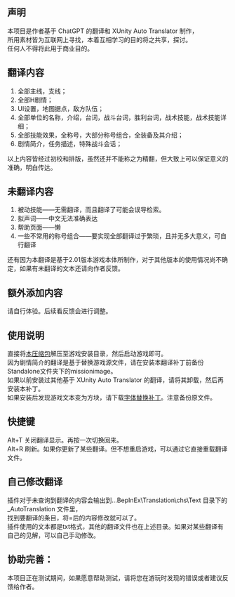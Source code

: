 ## 声明  
本项目是作者基于 ChatGPT 的翻译和 XUnity Auto Translator 制作，  
所用素材皆为互联网上寻找，本着互相学习的目的将之共享，探讨。  
任何人不得将此用于商业目的。
  
## 翻译内容  
1. 全部主线，支线；  
2. 全部H剧情；  
3. UI设置，地图据点，敌方队伍；  
4. 全部单位的名称，介绍，台词，战斗台词，胜利台词，战术技能，战术技能详细；  
5. 全部技能效果，全称号，大部分称号组合，全装备及其介绍；  
6. 剧情简介，任务描述，特殊战斗会话；

以上内容皆经过初校和排版，虽然还并不能称之为精翻，但大致上可以保证意义的准确，明白传达。  
  
## 未翻译内容  
1. 被动技能——无需翻译，而且翻译了可能会误导检索。  
2. 拟声词——中文无法准确表达  
3. 帮助页面——懒  
4. 一些不常用的称号组合——要实现全部翻译过于繁琐，且并无多大意义，可自行翻译
 
还有因为本翻译是基于2.01版本游戏本体所制作，对于其他版本的使用情况尚不确定，如果有未翻译的文本还请向作者反馈。  
  
## 额外添加内容  
请自行体验。后续看反馈会进行调整。  
  
## 使用说明  
直接将[本压缩包](https://github.com/heroncrow/vbs_gptTrans/releases/tag/v2.01.27)解压至游戏安装目录，然后启动游戏即可。  
因为剧情简介的翻译是基于替换游戏源文件，请在安装本翻译补丁前备份Standalone文件夹下的missionimage。  
如果以前安装过其他基于 XUnity Auto Translator 的翻译，请将其卸载，然后再安装本补丁。  
如果安装后发现游戏文本变为方块，请下载[字体替换补丁](https://github.com/heroncrow/vbs_gptTrans/releases/tag/fontfix_new)。注意备份原文件。


## 快捷键  
Alt+T 关闭翻译显示。再按一次切换回来。  
Alt+R 刷新。如果你更新了某些翻译。但不想重启游戏，可以通过它直接重载翻译文件。  


## 自己修改翻译  
插件对于未查询到翻译的内容会输出到...BepInEx\Translation\chs\Text 目录下的 _AutoTranslation 文件里，  
找到要翻译的条目，将=后的内容修改就可以了。  
插件使用的文本都是txt格式，其他的翻译文件也在上述目录。如果对某些翻译有自己的见解，可以自己手动修改。  


## 协助完善：  
本项目正在测试期间，如果愿意帮助测试，请将您在游玩时发现的错误或者建议反馈给作者。
